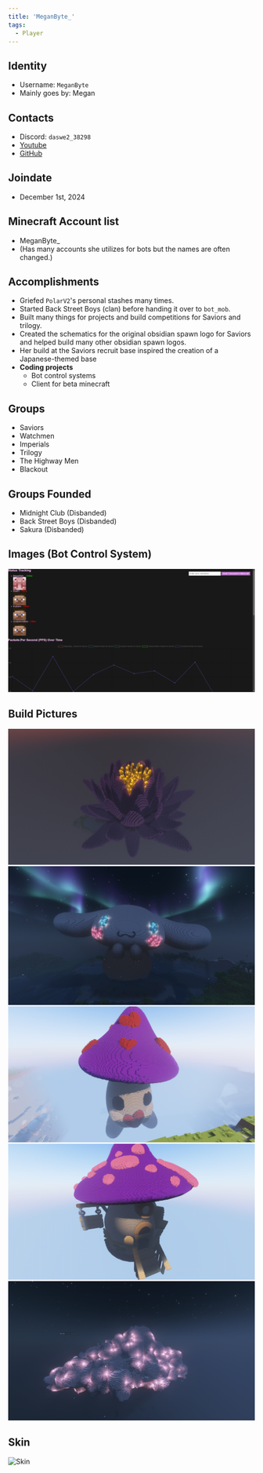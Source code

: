 ```yaml
---
title: 'MeganByte_'
tags:
  - Player
---
```


## Identity
* Username: `MeganByte`
* Mainly goes by: Megan

## Contacts
* Discord: `daswe2_38298`
* [Youtube](https://www.youtube.com/@MeganByte-kc4vk)
* [GitHub](https://github.com/MeganByte72)

## Joindate
* December 1st, 2024

## Minecraft Account list
* MeganByte_
* (Has many accounts she utilizes for bots but the names are often changed.)

## Accomplishments
* Griefed `PolarV2`'s personal stashes many times.
* Started Back Street Boys (clan) before handing it over to `bot_mob`.
* Built many things for projects and build competitions for Saviors and trilogy.
* Created the schematics for the original obsidian spawn logo for Saviors and helped build many other obsidian spawn logos.
* Her build at the Saviors recruit base inspired the creation of a Japanese-themed base
* **Coding projects**
  * Bot control systems
  * Client for beta minecraft

## Groups
* Saviors
* Watchmen
* Imperials
* Trilogy
* The Highway Men
* Blackout

## Groups Founded 
* Midnight Club (Disbanded) 
* Back Street Boys (Disbanded)
* Sakura (Disbanded)

## Images (Bot Control System)
![bot control system](../../static/img/players/meganbyte_/bot_control_system.png)

## Build Pictures
![lotusbuild](../../static/img/players/meganbyte_/lotus_build.png)
![cinamonrollbuild](../../static/img/players/meganbyte_/cinnamonroll_build.png)
![mushyguybuild](../../static/img/players/meganbyte_/mushy_guy_with_heart_build.png)
![mushyhousebuild](../../static/img/players/meganbyte_/mushroom_house_build.png)
![cloudbuild](../../static/img/players/meganbyte_/cloud_build.png)

## Skin
![Skin](https://s.namemc.com/3d/skin/body.png?id=83007328f959b7f5&model=slim&width=100&height=200)